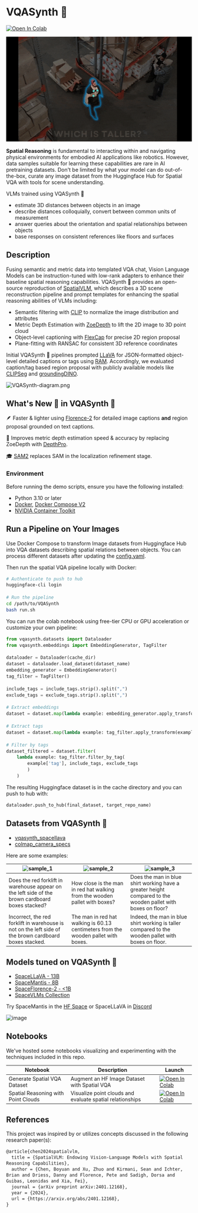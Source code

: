 # VQASynth 🎹 
[![Open In Colab](https://colab.research.google.com/assets/colab-badge.svg)](https://colab.research.google.com/drive/1sJUsJ5-UR-3Bydgg-thJ59KSNxRG8Q30?usp=sharing)

![GIF Description](./assets/vqasynth-example.gif)

**Spatial Reasoning** is fundamental to interacting within and navigating physical environments for embodied AI applications like robotics. However, data samples suitable for learning these capabilities are rare in AI pretraining datasets.
Don't be limited by what your model can do out-of-the-box, curate any image dataset from the Huggingface Hub for Spatial VQA with tools for scene understanding. 

VLMs trained using VQASynth 🎹 
* estimate 3D distances between objects in an image
* describe distances colloquially, convert between common units of measurement
* answer queries about the orientation and spatial relationships between objects
* base responses on consistent references like floors and surfaces

## Description

Fusing semantic and metric data into templated VQA chat, Vision Language Models can be instruction-tuned with low-rank adapters to enhance their baseline spatial reasoning capabilities. 
VQASynth 🎹 provides an open-source reproduction of [SpatialVLM](https://arxiv.org/abs/2401.12168), which describes a 3D scene reconstruction pipeline and prompt templates for enhancing the spatial reasoning abilities of VLMs including:

* Semantic filtering with [CLIP](https://github.com/openai/CLIP) to normalize the image distribution and attributes
* Metric Depth Estimation with [ZoeDepth](https://github.com/isl-org/ZoeDepth) to lift the 2D image to 3D point cloud
* Object-level captioning with [FlexCap](https://flex-cap.github.io/) for precise 2D region proposal
* Plane-fitting with RANSAC for consistent 3D reference coordinates

Initial VQASynth 🎹 pipelines prompted [LLaVA](https://github.com/haotian-liu/LLaVA) for JSON-formatted object-level detailed captions or tags using [RAM](https://github.com/xinyu1205/recognize-anything). Accordingly, we evaluated caption/tag based region proposal with publicly available models like [CLIPSeg](https://github.com/timojl/clipseg) and [groundingDINO](https://github.com/IDEA-Research/GroundingDINO).

![VQASynth-diagram.png](https://github.com/remyxai/VQASynth/blob/main/assets/VQASynth-diagram.png?raw=true)

## What's New 👀 in VQASynth 🎹

🪶 Faster & lighter using [Florence-2](https://arxiv.org/abs/2311.06242) for detailed image captions **and** region proposal grounded on text captions.

📐 Improves metric depth estimation speed & accuracy by replacing ZoeDepth with [DepthPro](https://github.com/apple/ml-depth-pro).

🎓 [SAM2](https://github.com/facebookresearch/sam2) replaces SAM in the localization refinement stage.


### Environment

Before running the demo scripts, ensure you have the following installed:
- Python 3.10 or later
- [Docker](https://docs.docker.com/engine/install/), [Docker Compose V2](https://docs.docker.com/compose/migrate/)
- [NVIDIA Container Toolkit](https://docs.nvidia.com/datacenter/cloud-native/container-toolkit/latest/install-guide.html)


## Run a Pipeline on Your Images

Use Docker Compose to transform Image datasets from Huggingface Hub into VQA datasets describing spatial relations between objects. 
You can process different datasets after updating the [config.yaml](config/config.yaml).

Then run the spatial VQA pipeline locally with Docker:

```bash
# Authenticate to push to hub
huggingface-cli login

# Run the pipeline
cd /path/to/VQASynth
bash run.sh
```
You can run the colab notebook using free-tier CPU or GPU acceleration or customize your own pipeline:
```python
from vqasynth.datasets import Dataloader
from vqasynth.embeddings import EmbeddingGenerator, TagFilter

dataloader = Dataloader(cache_dir)
dataset = dataloader.load_dataset(dataset_name)
embedding_generator = EmbeddingGenerator()
tag_filter = TagFilter()

include_tags = include_tags.strip().split(",")
exclude_tags = exclude_tags.strip().split(",")

# Extract embeddings
dataset = dataset.map(lambda example: embedding_generator.apply_transform(example, images))

# Extract tags
dataset = dataset.map(lambda example: tag_filter.apply_transform(example, include_tags + exclude_tags))

# Filter by tags
dataset_filtered = dataset.filter(
    lambda example: tag_filter.filter_by_tag(
        example['tag'], include_tags, exclude_tags
        )
    )
```

The resulting Huggingface dataset is in the cache directory and you can push to hub with:
```python
dataloader.push_to_hub(final_dataset, target_repo_name)
```

## Datasets from VQASynth 🎹

* [vqasynth_spacellava](https://huggingface.co/datasets/remyxai/vqasynth_spacellava)
* [colmap_camera_specs](https://huggingface.co/datasets/salma-remyx/colmap_camera_specs)
  
Here are some examples:

| <img src="https://github.com/remyxai/VQASynth/blob/main/assets/warehouse_sample_1.jpeg?raw=true"  alt="sample_1" style="max-height: 350px;" > | <img src="https://github.com/remyxai/VQASynth/blob/main/assets/warehouse_sample_2.jpeg?raw=true"  alt="sample_2" style="max-height: 350px;"> | <img src="https://github.com/remyxai/VQASynth/blob/main/assets/warehouse_sample_3.jpeg?raw=true" alt="sample_3" style="max-height: 350px;"> |
|----------|-------------|--------|
| Does the red forklift in warehouse appear on the left side of the brown cardboard boxes stacked? | How close is the man in red hat walking from the wooden pallet with boxes? | Does the man in blue shirt working have a greater height compared to the wooden pallet with boxes on floor? |
| Incorrect, the red forklift in warehouse is not on the left side of the brown cardboard boxes stacked. | The man in red hat walking is 60.13 centimeters from the wooden pallet with boxes. | Indeed, the man in blue shirt working is taller compared to the wooden pallet with boxes on floor. |

  
## Models tuned on VQASynth 🎹

* [SpaceLLaVA - 13B](https://huggingface.co/remyxai/SpaceLLaVA)
* [SpaceMantis - 8B](https://huggingface.co/remyxai/SpaceMantis)
* [SpaceFlorence-2 - <1B](https://huggingface.co/remyxai/SpaceFlorence-2)
* [SpaceVLMs Collection](https://huggingface.co/collections/remyxai/spacevlms-66a3dbb924756d98e7aec678)

Try SpaceMantis in the [HF Space](https://huggingface.co/spaces/remyxai/SpaceMantis) or SpaceLLaVA in [Discord](http://discord.gg/b2yGuCNpuC)

![image](https://github.com/remyxai/VQASynth/assets/9044907/8d99db2a-6b93-4123-85bd-8c91e795a5ef)


## Notebooks
We've hosted some notebooks visualizing and experimenting with the techniques included in this repo.

| Notebook | Description | Launch |
|----------|-------------|--------|
| Generate Spatial VQA Dataset | Augment an HF Image Dataset with Spatial VQA | [![Open In Colab](https://colab.research.google.com/assets/colab-badge.svg)](https://colab.research.google.com/drive/1sJUsJ5-UR-3Bydgg-thJ59KSNxRG8Q30?usp=sharing) |
| Spatial Reasoning with Point Clouds | Visualize point clouds and evaluate spatial relationships | [![Open In Colab](https://colab.research.google.com/assets/colab-badge.svg)](https://colab.research.google.com/drive/1f3rr-y233GvxWVzPE7_mK-DY52pG0fsm?usp=sharing) |

## References
This project was inspired by or utilizes concepts discussed in the following research paper(s):
```
@article{chen2024spatialvlm,
  title = {SpatialVLM: Endowing Vision-Language Models with Spatial Reasoning Capabilities},
  author = {Chen, Boyuan and Xu, Zhuo and Kirmani, Sean and Ichter, Brian and Driess, Danny and Florence, Pete and Sadigh, Dorsa and Guibas, Leonidas and Xia, Fei},
  journal = {arXiv preprint arXiv:2401.12168},
  year = {2024},
  url = {https://arxiv.org/abs/2401.12168},
}
```
